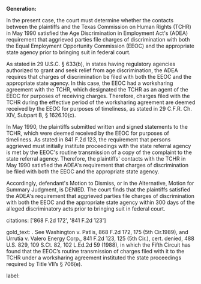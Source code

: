 **Generation:**



In the present case, the court must determine whether the contacts between the plaintiffs and the Texas Commission on Human Rights (TCHR) in May 1990 satisfied the Age Discrimination in Employment Act's (ADEA) requirement that aggrieved parties file charges of discrimination with both the Equal Employment Opportunity Commission (EEOC) and the appropriate state agency prior to bringing suit in federal court.

As stated in 29 U.S.C. § 633(b), in states having regulatory agencies authorized to grant and seek relief from age discrimination, the ADEA requires that charges of discrimination be filed with both the EEOC and the appropriate state agency. In this case, the EEOC had a worksharing agreement with the TCHR, which designated the TCHR as an agent of the EEOC for purposes of receiving charges. Therefore, charges filed with the TCHR during the effective period of the worksharing agreement are deemed received by the EEOC for purposes of timeliness, as stated in 29 C.F.R. Ch. XIV, Subpart B, § 1626.10(c).

In May 1990, the plaintiffs submitted written and signed statements to the TCHR, which were deemed received by the EEOC for purposes of timeliness. As stated in 841 F.2d 123, the requirement that persons aggrieved must initially institute proceedings with the state referral agency is met by the EEOC's routine transmission of a copy of the complaint to the state referral agency. Therefore, the plaintiffs' contacts with the TCHR in May 1990 satisfied the ADEA's requirement that charges of discrimination be filed with both the EEOC and the appropriate state agency.

Accordingly, defendant's Motion to Dismiss, or in the Alternative, Motion for Summary Judgment, is DENIED. The court finds that the plaintiffs satisfied the ADEA's requirement that aggrieved parties file charges of discrimination with both the EEOC and the appropriate state agency within 300 days of the alleged discriminatory acts prior to bringing suit in federal court.



citations: ['868 F.2d 172', '841 F.2d 123']

gold_text: . See Washington v. Patlis, 868 F.2d 172, 175 (5th Cir.1989), and Urrutia v. Valero Energy Corp., 841 F.2d 123, 125 (5th Cir.), cert. denied, 488 U.S. 829, 109 S.Ct. 82, 102 L.Ed.2d 59 (1988), in which the Fifth Circuit has found that the EEOC’s routine transmission of charges filed with it to the TCHR under a worksharing agreement instituted the state proceedings required by Title VII’s § 706(e).

label: 